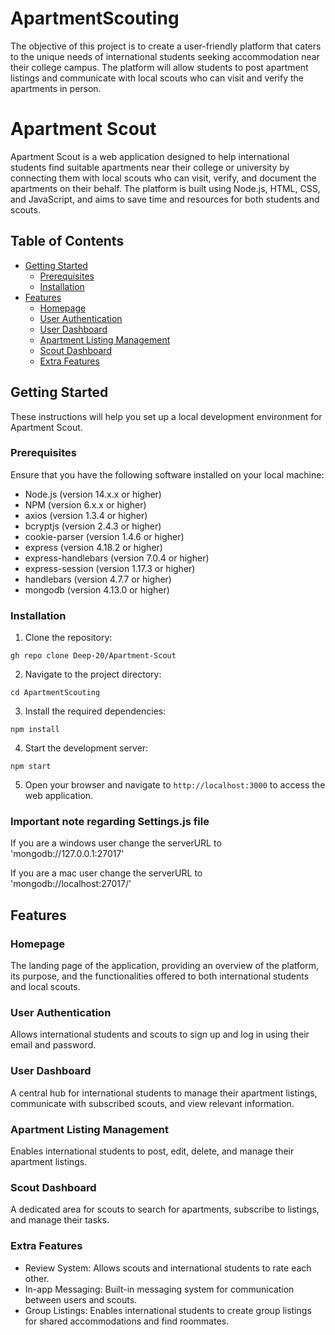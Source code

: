 # ApartmentScouting

The objective of this project is to create a user-friendly platform that caters to the unique needs of international students seeking accommodation near their college campus. The platform will allow students to post apartment listings and communicate with local scouts who can visit and verify the apartments in person.


# Apartment Scout

Apartment Scout is a web application designed to help international students find suitable apartments near their college or university by connecting them with local scouts who can visit, verify, and document the apartments on their behalf. The platform is built using Node.js, HTML, CSS, and JavaScript, and aims to save time and resources for both students and scouts.

## Table of Contents
- [Getting Started](#getting-started)
  - [Prerequisites](#prerequisites)
  - [Installation](#installation)
- [Features](#features)
  - [Homepage](#homepage)
  - [User Authentication](#user-authentication)
  - [User Dashboard](#user-dashboard)
  - [Apartment Listing Management](#apartment-listing-management)
  - [Scout Dashboard](#scout-dashboard)
  - [Extra Features](#extra-features)

## Getting Started

These instructions will help you set up a local development environment for Apartment Scout.

### Prerequisites

Ensure that you have the following software installed on your local machine:

- Node.js (version 14.x.x or higher)
- NPM (version 6.x.x or higher)
- axios (version 1.3.4 or higher)
- bcryptjs (version 2.4.3 or higher)
- cookie-parser (version 1.4.6 or higher)
- express (version 4.18.2 or higher)
- express-handlebars (version 7.0.4 or higher)
- express-session (version 1.17.3 or higher)
- handlebars (version 4.7.7 or higher)
- mongodb (version 4.13.0 or higher)

### Installation

1. Clone the repository:

`
gh repo clone Deep-20/Apartment-Scout
`

2. Navigate to the project directory:

`
cd ApartmentScouting
`

3. Install the required dependencies:

`
npm install
`

4. Start the development server:

`
npm start
`

5. Open your browser and navigate to `http://localhost:3000` to access the web application.

### Important note regarding Settings.js file

If you are a windows user change the serverURL to 'mongodb://127.0.0.1:27017'

If you are a mac user change the serverURL to 'mongodb://localhost:27017/'

## Features

### Homepage

The landing page of the application, providing an overview of the platform, its purpose, and the functionalities offered to both international students and local scouts.

### User Authentication

Allows international students and scouts to sign up and log in using their email and password.

### User Dashboard

A central hub for international students to manage their apartment listings, communicate with subscribed scouts, and view relevant information.

### Apartment Listing Management

Enables international students to post, edit, delete, and manage their apartment listings.

### Scout Dashboard

A dedicated area for scouts to search for apartments, subscribe to listings, and manage their tasks.

### Extra Features

- Review System: Allows scouts and international students to rate each other.
- In-app Messaging: Built-in messaging system for communication between users and scouts.
- Group Listings: Enables international students to create group listings for shared accommodations and find roommates.


